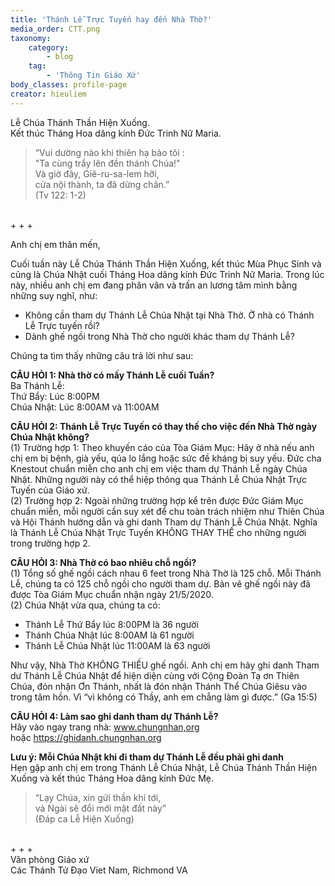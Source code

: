 ```yaml
---
title: 'Thánh Lễ Trực Tuyến hay đến Nhà Thờ?'
media_order: CTT.png
taxonomy:
    category:
        - blog
    tag:
        - 'Thông Tin Giáo Xứ'
body_classes: profile-page
creator: hieuliem
---
```


Lễ Chúa Thánh Thần Hiện Xuống.<br>
Kết thúc Tháng Hoa dâng kính Đức Trinh Nữ Maria.


> “Vui dường nào khi thiên hạ bảo tôi :<br>
> "Ta cùng trẩy lên đền thánh Chúa!"<br>
> Và giờ đây, Giê-ru-sa-lem hỡi,<br>
> cửa nội thành, ta đã dừng chân.”<br>
> (Tv 122: 1-2)<br>
<br>
+ + +
<br>

Anh chị em thân mến,

Cuối tuần này Lễ Chúa Thánh Thần Hiện Xuống, kết thúc Mùa Phục Sinh và cũng là Chúa Nhật cuối Tháng Hoa dâng kính Đức Trinh Nữ Maria. Trong lúc này, nhiều anh chị em đang phân vân và trấn an lương tâm mình bằng những suy nghĩ, như:
- Không cần tham dự Thánh Lễ Chúa Nhật tại Nhà Thờ. Ở nhà có Thánh Lễ Trực tuyến rồi?
- Dành ghế ngồi trong Nhà Thờ cho người khác tham dự Thánh Lễ?

Chúng ta tìm thấy những câu trả lời như sau:<br>

**CÂU HỎI 1: Nhà thờ có mấy Thánh Lễ cuối Tuần?**<br>
Ba Thánh Lễ: <br>
Thứ Bẩy: Lúc 8:00PM<br>
Chúa Nhật: Lúc 8:00AM và 11:00AM<br>
 
**CÂU HỎI 2: Thánh Lễ Trực Tuyến có thay thế cho việc đến Nhà Thờ ngày Chúa Nhật không?**<br>
(1) Trường hợp 1: Theo khuyến cáo của Tòa Giám Mục: Hãy ở nhà nếu anh chị em bị bệnh, già yếu, qúa lo lắng hoặc sức đề kháng bị suy yếu. Đức cha Knestout chuẩn miễn cho anh chị em việc tham dự Thánh Lễ ngày Chúa Nhật. Những người này có thể hiệp thông qua Thánh Lễ Chúa Nhật Trực Tuyến của Giáo xứ.<br>
(2) Trường hợp 2: Ngoài những trường hợp kể trên được Đức Giám Mục chuẩn miễn, mỗi người cần suy xét để chu toàn trách nhiệm như Thiên Chúa và Hội Thánh hướng dẫn và ghi danh Tham dự Thánh Lễ Chúa Nhật.  Nghĩa là Thánh Lễ Chúa Nhật Trực Tuyến KHÔNG THAY THẾ cho những người trong trường hợp 2.
 
**CÂU HỎI 3: Nhà Thờ có bao nhiêu chỗ ngồi?**<br>
(1) Tổng số ghế ngồi cách nhau 6 feet trong Nhà Thờ là 125 chỗ. Mỗi Thánh Lễ, chúng ta có 125 chỗ ngồi cho người tham dự. Bản vẽ ghế ngồi này đã được Tòa Giám Mục chuẩn nhận ngày 21/5/2020. <br>
(2) Chúa Nhật vừa qua, chúng ta có:<br>
- Thánh Lễ Thứ Bẩy lúc 8:00PM là 36 người <br>
- Thánh Chúa Nhật lúc 8:00AM là 61 người<br>
- Thánh Lễ Chúa Nhật lúc 11:00AM là 63 người<br>
 
Như vậy, Nhà Thờ KHÔNG THIẾU ghế ngồi. Anh chị em hãy ghi danh Tham dư Thánh Lễ Chúa Nhật để hiện diện cùng với Cộng Đoàn Tạ ơn Thiên Chúa, đón nhận Ơn Thánh, nhất là đón nhận Thánh Thể Chúa Giêsu vào trong tâm hồn. Vì “vì không có Thầy, anh em chẳng làm gì được.” (Ga 15:5)
 
**CÂU HỎI 4: Làm sao ghi danh tham dự Thánh Lễ?**<br>
Hãy vào ngay trang nhà: www.chungnhan,org<br>
hoặc https://ghidanh.chungnhan.org<br>
 
**Lưu ý: Mỗi Chúa Nhật khi đi tham dự Thánh Lễ đều phải ghi danh**<br>
Hẹn gặp anh chị em trong Thánh Lễ Chúa Nhật, Lễ Chúa Thánh Thần Hiện Xuống và kết thúc Tháng Hoa dâng kính Đức Mẹ.
 
> “Lạy Chúa, xin gửi thần khí tới,<br>
> và Ngài sẽ đổi mới mặt đất này”<br>
> (Đáp ca Lễ Hiện Xuống)<br>
 <br>
+ + +
 <br>
Văn phòng Giáo xứ<br>
Các Thánh Tử Đạo Viet Nam, Richmond VA<br>
